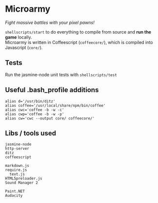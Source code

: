 # Microarmy
_Fight massive battles with your pixel pawns!_  

`shellscripts/start` to do everything to compile from source and **run the game** locally.  
Microarmy is written in Coffeescript (`coffeecore/`), which is compiled into Javascript (`core/`).  

## Tests
Run the jasmine-node unit tests with `shellscripts/test`

## Useful .bash_profile additions

    alias d='/usr/bin/ditz'
    alias coffee='/usr/local/share/npm/bin/coffee'
    alias cwc='coffee -b -w -c'
    alias cwp='coffee -b -w -p'
    alias cw='cwc --output core/ coffeecore/'

## Libs / tools used
    jasmine-node
    http-server
    ditz  
    coffeescript
    
    markdown.js
    require.js
      text.js
    HTML5preloader.js
    Sound Manager 2
    
    Paint.NET
    Audacity
    